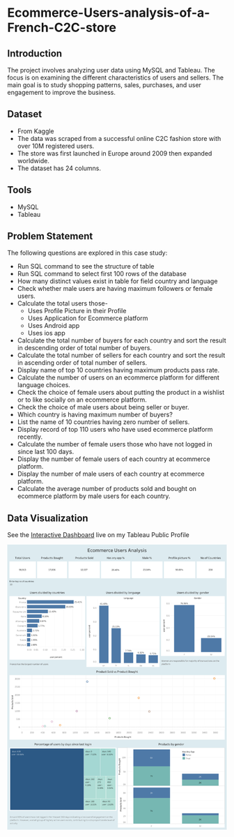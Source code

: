# Ecommerce-Users-analysis-of-a-French-C2C-store

## Introduction

The project involves analyzing user data using MySQL and Tableau. The focus is on examining the different characteristics of users and sellers. The main goal is to study shopping patterns, sales, purchases, and user engagement to improve the business.

## Dataset

* From Kaggle
* The data was scraped from a successful online C2C fashion store with over 10M registered users. 
* The store was first launched in Europe around 2009 then expanded worldwide.
* The dataset has 24 columns.

## Tools

* MySQL
* Tableau

## Problem Statement

The following questions are explored in this case study:

* Run SQL command to see the structure of table
* Run SQL command to select first 100 rows of the database
* How many distinct values exist in table for field country and language
* Check whether male users are having maximum followers or female users.
* Calculate the total users those-
     * Uses Profile Picture in their Profile
     * Uses Application for Ecommerce platform
     * Uses Android app
     * Uses ios app
* Calculate the total number of buyers for each country and sort the result in descending order of total number of buyers. 
* Calculate the total number of sellers for each country and sort the result in ascending order of total number of sellers. 
* Display name of top 10 countries having maximum products pass rate.
* Calculate the number of users on an ecommerce platform for different language choices.
* Check the choice of female users about putting the product in a wishlist or to like socially on an ecommerce platform. 
* Check the choice of male users about being seller or buyer.
* Which country is having maximum number of buyers?
* List the name of 10 countries having zero number of sellers.
* Display record of top 110 users who have used ecommerce platform recently.
* Calculate the number of female users those who have not logged in since last 100 days.
* Display the number of female users of each country at ecommerce platform.
* Display the number of male users of each country at ecommerce platform.
* Calculate the average number of products sold and bought on ecommerce platform by male users for each country.

## Data Visualization

See the [Interactive Dashboard](https://public.tableau.com/app/profile/tableau7010) live on my Tableau Public Profile

![](Ecommerce_users_analysis.png)


